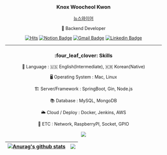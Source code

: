<div align="center">
  
  ###  Knox Woocheol Kwon
  
 [뉴스와이어](https://www.newswire.co.kr/newsRead.php?no=958626)
  
🌱 Backend Developer

[![Hits](https://hits.seeyoufarm.com/api/count/incr/badge.svg?url=https%3A%2F%2Fgithub.com%2Fw00cheol%2Fhit-counter&count_bg=%2379C83D&title_bg=%23555555&icon=github.svg&icon_color=%23E7E7E7&title=Github&edge_flat=false)](https://hits.seeyoufarm.com)
[![Notion Badge](https://img.shields.io/badge/-Notion-92a8d1?logo=notion&logoColor=white&link=https://evening-glass-092.notion.site/103d6b26379b453d8ae1aa408a72d4a6)](https://evening-glass-092.notion.site/103d6b26379b453d8ae1aa408a72d4a6)
[![Gmail Badge](https://img.shields.io/badge/Gmail-d14836?style=flat-square&logo=Gmail&logoColor=white&link=mailto:kw8384@gmail.com)](mailto:kw8384@gmail.com)
[![Linkedin Badge](https://img.shields.io/badge/-LinkedIn-blue?style=flat-square&logo=Linkedin&logoColor=white&link=https://www.linkedin.com/in/우철-권-551584230/)](https://www.linkedin.com/in/우철-권-551584230/)

  
  ---
  
 <!--기술스택-->
<h3>:four_leaf_clover: Skills </h3>
  
💬 Language : 🇺🇸 English(Intermediate), 🇰🇷 Korean(Native)
  
🖥 Operating System : Mac, Linux
  
🏗 Server/Framework : SpringBoot, Gin, Node.js
  
📚 Database : MySQL, MongoDB
  
🌥 Cloud / Deploy : Docker, Jenkins, AWS
  
🎸 ETC : Network, RaspberryPI, Socket, GPIO
   <br/>
<br/>
![](https://leetcard.jacoblin.cool/kwc8384?theme=light,unicorn)

| <a href="https://github.com/w00cheol/github-readme-stats"><img align="center" src="https://github-readme-stats.vercel.app/api?username=w00cheol&show_icons=true&include_all_commits=true&theme=buefy&hide_border=true" alt="Anurag's github stats" /></a> | <a href="https://github.com/w00cheol/github-readme-stats"><img align="center" src="https://github-readme-stats.vercel.app/api/top-langs/?username=w00cheol&layout=compact&theme=buefy&hide_border=true" /></a> |
| ------------- | ------------- |
 
</div>
